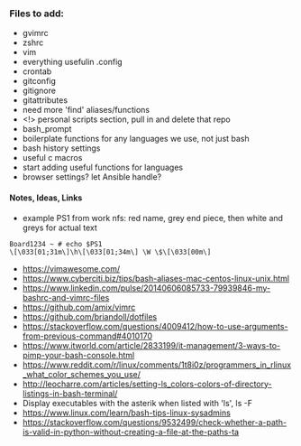 ### Files to add:  
- gvimrc  
- zshrc  
- vim  
- everything usefulin .config  
- crontab  
- gitconfig  
- gitignore  
- gitattributes  
- need more 'find' aliases/functions
- <!> personal scripts section, pull in and delete that repo
- bash_prompt  
- boilerplate functions for any languages we use, not just bash  
- bash history settings  
- useful c macros  
- start adding useful functions for languages  
- browser settings? let Ansible handle?

#### Notes, Ideas, Links
- example PS1 from work nfs: red name, grey end piece, then white and greys for actual text  

`Board1234 ~ # echo $PS1`  
`\[\033[01;31m\]\h\[\033[01;34m\] \W \$\[\033[00m\]
`  


- https://vimawesome.com/
- https://www.cyberciti.biz/tips/bash-aliases-mac-centos-linux-unix.html
- https://www.linkedin.com/pulse/20140606085733-79939846-my-bashrc-and-vimrc-files
- https://github.com/amix/vimrc
- https://github.com/briandoll/dotfiles
- https://stackoverflow.com/questions/4009412/how-to-use-arguments-from-previous-command#4010170
- https://www.itworld.com/article/2833199/it-management/3-ways-to-pimp-your-bash-console.html
- https://www.reddit.com/r/linux/comments/1t8i0z/programmers_in_rlinux_what_color_schemes_you_use/
- http://leocharre.com/articles/setting-ls_colors-colors-of-directory-listings-in-bash-terminal/
- Display executables with the asterik when listed with 'ls', ls -F
- https://www.linux.com/learn/bash-tips-linux-sysadmins
- https://stackoverflow.com/questions/9532499/check-whether-a-path-is-valid-in-python-without-creating-a-file-at-the-paths-ta

